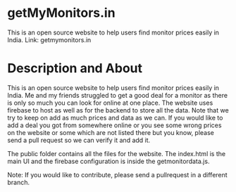 # getMyMonitors.in
This is an open source website to help users find monitor prices easily in India. Link: getmymonitors.in

# Description and About
This is an open source website to help users find monitor prices easily in India. Me and my friends struggled to get a good deal for a monitor as there is only so much you can look for online at one place. The website uses firebase to host as well as for the backend to store all the data. Note that we try to keep on add as much prices and data as we can. If you would like to add a deal you got from somewhere online or you see some wrong prices on the website or some which are not listed there but you know, please send a pull request so we can verify it and add it. 

The public folder contains all the files for the website. The index.html is the main UI and the firebase configuration is inside the getmonitordata.js.

Note: If you would like to contribute, please send a pullrequest in a different branch. 


